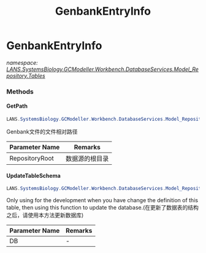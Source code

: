 ﻿---
title: GenbankEntryInfo
---

# GenbankEntryInfo
_namespace: [LANS.SystemsBiology.GCModeller.Workbench.DatabaseServices.Model_Repository.Tables](N-LANS.SystemsBiology.GCModeller.Workbench.DatabaseServices.Model_Repository.Tables.html)_





### Methods

#### GetPath
```csharp
LANS.SystemsBiology.GCModeller.Workbench.DatabaseServices.Model_Repository.Tables.GenbankEntryInfo.GetPath(System.String)
```
Genbank文件的文件相对路径

|Parameter Name|Remarks|
|--------------|-------|
|RepositoryRoot|数据源的根目录|


#### UpdateTableSchema
```csharp
LANS.SystemsBiology.GCModeller.Workbench.DatabaseServices.Model_Repository.Tables.GenbankEntryInfo.UpdateTableSchema(LANS.SystemsBiology.GCModeller.Workbench.DatabaseServices.Model_Repository.SQLEngines.SQLiteIndex)
```
Only using for the development when you have change the definition of this table, then using this function to update the database.(在更新了数据表的结构之后，请使用本方法更新数据库)

|Parameter Name|Remarks|
|--------------|-------|
|DB|-|



